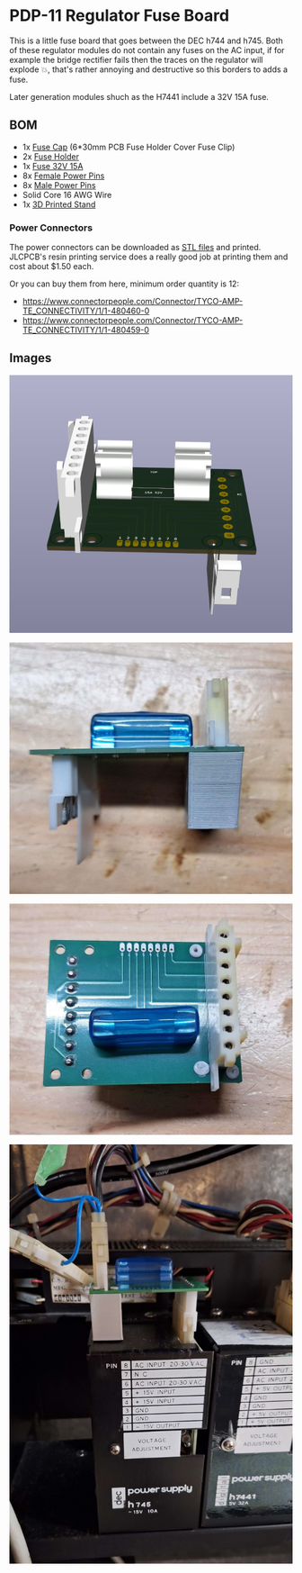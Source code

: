 # PDP-11 Regulator Fuse  Board

This is a little fuse board that goes between the DEC h744 and h745.
Both of these regulator modules do not contain any fuses on the AC input, if for example the bridge rectifier fails then the traces on the regulator will explode 💥, that's rather annoying and destructive so this borders to adds a fuse.

Later generation modules shuch as the H7441 include a 32V 15A fuse. 

## BOM
 * 1x [Fuse Cap](https://www.aliexpress.com/item/4000810342695.html) (6*30mm PCB Fuse Holder Cover Fuse Clip)
 * 2x [Fuse Holder](https://www.digikey.co.nz/en/products/detail/eaton-electronics-division/BK-1A1907-06-R/954119)
 * 1x [Fuse 32V 15A](https://www.digikey.co.nz/en/products/detail/littelfuse-inc/0AGC015-V/2519096)
 * 8x [Female Power Pins](https://www.digikey.co.nz/en/products/detail/te-connectivity-amp-connectors/61314-1/290258)
 * 8x [Male Power Pins](https://www.digikey.co.nz/en/products/detail/te-connectivity-amp-connectors/61116-1/290257)
 * Solid Core 16 AWG Wire
 * 1x [3D Printed Stand](https://www.tinkercad.com/things/0jvjAKjBNhU-pdp-fuse-stand)

### Power Connectors

The power connectors can be downloaded as [STL files](https://so-much-stuff.com/pdp8/cad/3d.php) and printed. JLCPCB's resin printing service does a really good job at printing them and cost about $1.50 each. 

Or you can buy them from here, minimum order quantity is 12:
 * https://www.connectorpeople.com/Connector/TYCO-AMP-TE_CONNECTIVITY/1/1-480460-0
 * https://www.connectorpeople.com/Connector/TYCO-AMP-TE_CONNECTIVITY/1/1-480459-0


## Images
![Screenshot](images/render.png)

![Screenshot](images/assembly_1.jpg)

![Screenshot](images/assembly_2.jpg)

![Screenshot](images/installation.jpg)